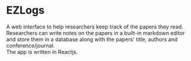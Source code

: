 # EZLogs
A web interface to help researchers keep track of the papers they read.<br>
Researchers can write notes on the papers in a built-in markdown editor and store them in a database along with the papers' title, authors and conference/journal.<br>
The app is written in Reactjs.


